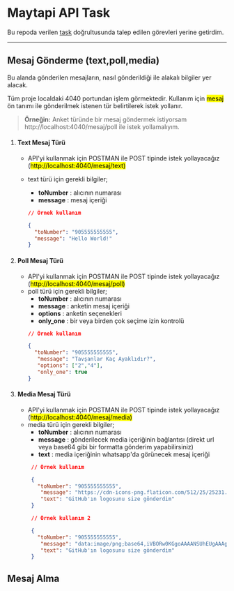# Maytapi API Task

Bu repoda verilen [task](https://docs.google.com/document/d/1E6NPFkdZBhbjoOd2m-8rq8qbkEP5eU2wEMT_YXOQxxg/edit?tab=t.0) doğrultusunda talep edilen görevleri yerine getirdim.

***

## Mesaj Gönderme (text,poll,media)

Bu alanda gönderilen mesajların, nasıl gönderildiği ile alakalı bilgiler yer alacak.

Tüm proje localdaki 4040 portundan işlem görmektedir.
Kullanım için <mark>mesaj</mark> ön tanımı ile gönderilmek istenen tür belirtilerek istek yollanır.

>**Örneğin:** Anket türünde bir mesaj göndermek istiyorsam http://localhost:4040/mesaj/poll ile istek yollamalıyım.

1. #### Text Mesaj Türü
    * API'yi kullanmak için POSTMAN ile POST tipinde istek yollayacağız 
(<mark>http://localhost:4040/mesaj/text<mark>)
    * text türü için gerekli bilgiler; 
       * **toNumber** : alıcının numarası
       * **message** : mesaj içeriği 
     
       ```json
       // Örnek kullanım

       {
         "toNumber": "905555555555",
         "message": "Hello World!"
       }
       ```
2. #### Poll Mesaj Türü
    * API'yi kullanmak için POSTMAN ile POST tipinde istek yollayacağız 
(<mark>http://localhost:4040/mesaj/poll<mark>)
    * poll türü için gerekli bilgiler; 
       * **toNumber** : alıcının numarası
       * **message** : anketin mesaj içeriği 
       * **options** : anketin seçenekleri
       * **only_one** : bir veya birden çok seçime izin kontrolü      
       ```json
       // Örnek kullanım

       {
         "toNumber": "905555555555",
          "message": "Tavşanlar Kaç Ayaklıdır?",
          "options": ["2","4"],
          "only_one": true
       }
       ```
3. #### Media Mesaj Türü
    * API'yi kullanmak için POSTMAN ile POST tipinde istek yollayacağız 
(<mark>http://localhost:4040/mesaj/media<mark>)
    * media türü için gerekli bilgiler; 
       * **toNumber** : alıcının numarası
       * **message** : gönderilecek media içeriğinin bağlantısı (direkt url veya base64 gibi bir formatta gönderim yapabilirsiniz)
       * **text** : media içeriğinin whatsapp'da görünecek mesaj içeriği
      ```json
       // Örnek kullanım

       {
         "toNumber": "905555555555",
          "message": "https://cdn-icons-png.flaticon.com/512/25/25231.png",
          "text": "GitHub'ın logosunu size gönderdim"
       }
      ```
      ```json
       // Örnek kullanım 2

       {
         "toNumber": "905555555555",
          "message": "data:image/png;base64,iVBORw0KGgoAAAANSUhEUgAAAgAAAAIACAMAAADDpiTIAA...",
          "text": "GitHub'ın logosunu size gönderdim"
       }
   
## Mesaj Alma


